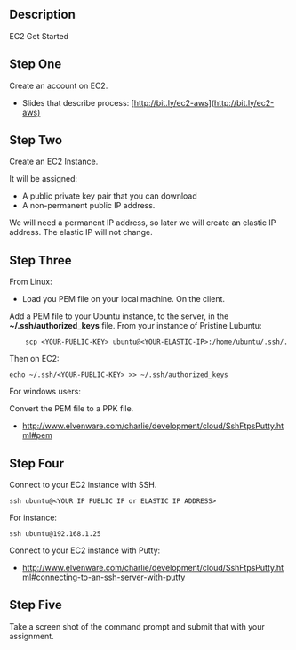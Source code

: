 ## Description

EC2 Get Started

## Step One

Create an account on EC2.

- Slides that describe process: [http://bit.ly/ec2-aws](http://bit.ly/ec2-aws)

## Step Two

Create an EC2 Instance.

It will be assigned:

- A public private key pair that you can download
- A non-permanent public IP address.

We will need a permanent IP address, so later we will create an elastic IP address. The elastic IP will not change.

## Step Three

From Linux:

- Load you PEM file on your local machine. On the client.

Add a PEM file to your Ubuntu instance, to the server, in the **~/.ssh/authorized_keys** file. From your instance of Pristine Lubuntu:

```
	scp <YOUR-PUBLIC-KEY> ubuntu@<YOUR-ELASTIC-IP>:/home/ubuntu/.ssh/.
```

Then on EC2:

```
echo ~/.ssh/<YOUR-PUBLIC-KEY> >> ~/.ssh/authorized_keys
```

For windows users:

Convert the PEM file to a PPK file.

- <http://www.elvenware.com/charlie/development/cloud/SshFtpsPutty.html#pem>

## Step Four

Connect to your EC2 instance with SSH.

	ssh ubuntu@<YOUR IP PUBLIC IP or ELASTIC IP ADDRESS>

For instance:

	ssh ubuntu@192.168.1.25


Connect to your EC2 instance with Putty:

- <http://www.elvenware.com/charlie/development/cloud/SshFtpsPutty.html#connecting-to-an-ssh-server-with-putty>

## Step Five

Take a screen shot of the command prompt and submit that with your assignment.
